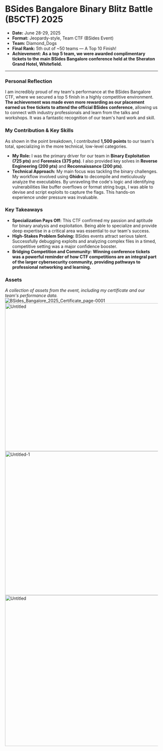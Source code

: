 # BSides Bangalore Binary Blitz Battle (B5CTF) 2025

- **Date:** June 28-29, 2025
- **Format:** Jeopardy-style, Team CTF (BSides Event)
- **Team:** Diamond_Dogs
- **Final Rank:** 5th out of ~50 teams — A Top 10 Finish!
- **Achievement:** **As a top 5 team, we were awarded complimentary tickets to the main BSides Bangalore conference held at the Sheraton Grand Hotel, Whitefield.**

---

### Personal Reflection

I am incredibly proud of my team's performance at the BSides Bangalore CTF, where we secured a top 5 finish in a highly competitive environment. **The achievement was made even more rewarding as our placement earned us free tickets to attend the official BSides conference**, allowing us to connect with industry professionals and learn from the talks and workshops. It was a fantastic recognition of our team's hard work and skill.

### My Contribution & Key Skills

As shown in the point breakdown, I contributed **1,500 points** to our team's total, specializing in the more technical, low-level categories.

-   **My Role:** I was the primary driver for our team in **Binary Exploitation (725 pts)** and **Forensics (375 pts)**. I also provided key solves in **Reverse Engineering (200 pts)** and **Reconnaissance (200 pts)**.
-   **Technical Approach:** My main focus was tackling the binary challenges. My workflow involved using **Ghidra** to decompile and meticulously analyze the executables. By unraveling the code's logic and identifying vulnerabilities like buffer overflows or format string bugs, I was able to devise and script exploits to capture the flags. This hands-on experience under pressure was invaluable.

### Key Takeaways

-   **Specialization Pays Off:** This CTF confirmed my passion and aptitude for binary analysis and exploitation. Being able to specialize and provide deep expertise in a critical area was essential to our team's success.
-   **High-Stakes Problem Solving:** BSides events attract serious talent. Successfully debugging exploits and analyzing complex files in a timed, competitive setting was a major confidence booster.
-   **Bridging Competition and Community:** **Winning conference tickets was a powerful reminder of how CTF competitions are an integral part of the larger cybersecurity community, providing pathways to professional networking and learning.**

### Assets

*A collection of assets from the event, including my certificate and our team's performance data.*
![BSides_Bangalore_2025_Certificate_page-0001](https://github.com/user-attachments/assets/ab5bab3b-4ae2-4587-8476-fdf3d81b10f5)
<img width="1171" height="485" alt="Untitled" src="https://github.com/user-attachments/assets/fe511f4b-8177-4e38-8efe-535af600b9a8" />
<img width="1116" height="472" alt="Untitled-1" src="https://github.com/user-attachments/assets/0593b3b5-e301-413a-a280-599e4c9e11d7" />
<img width="1364" height="495" alt="Untitled" src="https://github.com/user-attachments/assets/82d20ed1-8265-4eae-ad99-c70dd9b7cbcb" />
